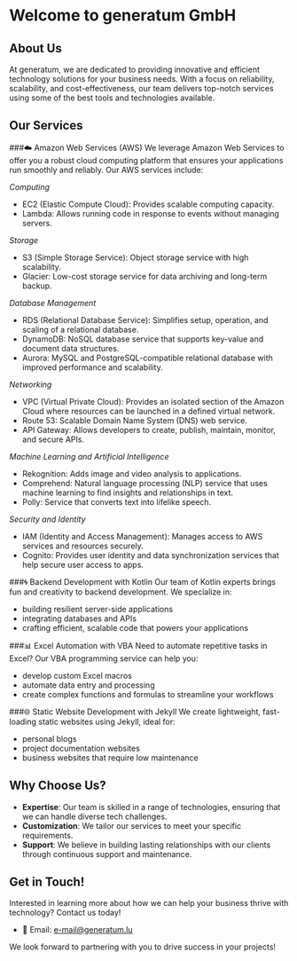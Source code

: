 # Welcome to generatum GmbH

## About Us
At generatum, we are dedicated to providing innovative and efficient technology solutions for your business needs. With a focus on reliability, scalability, and cost-effectiveness, our team delivers top-notch services using some of the best tools and technologies available.

## Our Services

###☁️ Amazon Web Services (AWS)
We leverage Amazon Web Services to offer you a robust cloud computing platform that ensures your applications run smoothly and reliably. Our AWS services include:

*Computing*
- EC2 (Elastic Compute Cloud): Provides scalable computing capacity.
- Lambda: Allows running code in response to events without managing servers.

*Storage*
- S3 (Simple Storage Service): Object storage service with high scalability.
- Glacier: Low-cost storage service for data archiving and long-term backup.

*Database Management*
- RDS (Relational Database Service): Simplifies setup, operation, and scaling of a relational database.
- DynamoDB: NoSQL database service that supports key-value and document data structures.
- Aurora: MySQL and PostgreSQL-compatible relational database with improved performance and scalability.

*Networking*
- VPC (Virtual Private Cloud): Provides an isolated section of the Amazon Cloud where resources can be launched in a defined virtual network.
- Route 53: Scalable Domain Name System (DNS) web service.
- API Gateway: Allows developers to create, publish, maintain, monitor, and secure APIs.

*Machine Learning and Artificial Intelligence*
- Rekognition: Adds image and video analysis to applications.
- Comprehend: Natural language processing (NLP) service that uses machine learning to find insights and relationships in text.
- Polly: Service that converts text into lifelike speech.

*Security and Identity*
- IAM (Identity and Access Management): Manages access to AWS services and resources securely.
- Cognito: Provides user identity and data synchronization services that help secure user access to apps.

###🌀 Backend Development with Kotlin
Our team of Kotlin experts brings fun and creativity to backend development. We specialize in:
- building resilient server-side applications
- integrating databases and APIs
- crafting efficient, scalable code that powers your applications

###📊 Excel Automation with VBA
Need to automate repetitive tasks in Excel? Our VBA programming service can help you:
- develop custom Excel macros
- automate data entry and processing
- create complex functions and formulas to streamline your workflows

###🌐 Static Website Development with Jekyll
We create lightweight, fast-loading static websites using Jekyll, ideal for:
- personal blogs
- project documentation websites
- business websites that require low maintenance

## Why Choose Us?
- **Expertise**: Our team is skilled in a range of technologies, ensuring that we can handle diverse tech challenges.
- **Customization**: We tailor our services to meet your specific requirements.
- **Support**: We believe in building lasting relationships with our clients through continuous support and maintenance.

## Get in Touch!
Interested in learning more about how we can help your business thrive with technology? Contact us today!

- 📧 Email: e-mail@generatum.lu

We look forward to partnering with you to drive success in your projects!


<!--
**generatum-lu/generatum-lu** is a ✨ _special_ ✨ repository because its `README.md` (this file) appears on your GitHub profile.

Here are some ideas to get you started:

- 🔭 I’m currently working on ...
- 🌱 I’m currently learning ...
- 👯 I’m looking to collaborate on ...
- 🤔 I’m looking for help with ...
- 💬 Ask me about ...
- 📫 How to reach me: ...
- 😄 Pronouns: ...
- ⚡ Fun fact: ...

### Hi there 👋
- 📞 Phone: (123) 456-7890

-->
